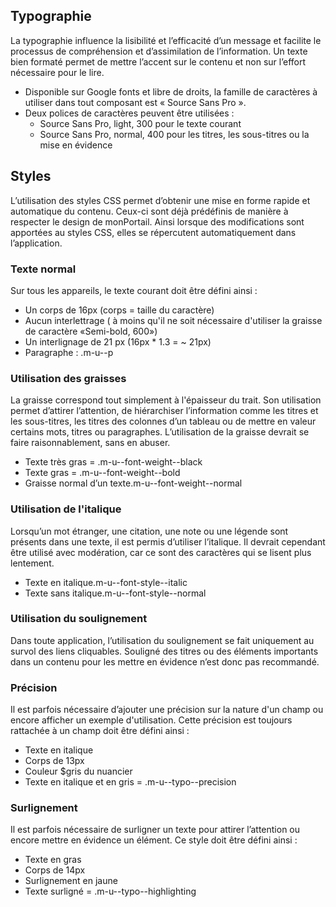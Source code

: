 ## Typographie
La typographie influence la lisibilité et l’efficacité d’un message et facilite le processus de compréhension et d’assimilation de l’information. Un texte bien formaté permet de mettre l’accent sur le contenu et non sur l’effort nécessaire pour le lire.
<ul>
    <li>Disponible sur  Google fonts et libre de droits, la famille de caractères à utiliser dans tout composant est «&nbsp;Source Sans Pro&nbsp;».</li>
    <li>Deux polices de caractères peuvent être utilisées&nbsp;:
        <ul>
            <li>Source Sans Pro, light, 300 pour le texte courant</li>
            <li>Source Sans Pro, normal, 400 pour les titres, les  sous-titres ou la mise en évidence</li>
        </ul>
    </li>
</ul>

## Styles
L’utilisation des styles CSS permet d’obtenir une mise en forme rapide et automatique du contenu. Ceux-ci sont déjà prédéfinis de manière à respecter le design de monPortail. Ainsi lorsque des modifications sont apportées au styles CSS, elles se répercutent automatiquement dans l’application.

### Texte normal
Sur tous les appareils, le texte courant doit être défini ainsi :
* Un corps de 16px (corps = taille du caractère)
* Aucun interlettrage ( à moins qu'il ne soit nécessaire d'utiliser la graisse de caractère «Semi-bold, 600»)
* Un interlignage de 21 px (16px * 1.3  = ~ 21px)
* Paragraphe : .m-u--p

### Utilisation des graisses

La graisse correspond tout simplement à l'épaisseur du trait. Son utilisation permet d’attirer l’attention, de hiérarchiser l’information comme les titres et les sous-titres, les titres des colonnes d’un tableau ou de mettre en valeur certains mots, titres ou paragraphes. L’utilisation de la graisse devrait se faire raisonnablement, sans en abuser.
* Texte très gras = .m-u--font-weight--black
* Texte gras = .m-u--font-weight--bold
* Graisse normal d’un texte.m-u--font-weight--normal

### Utilisation de l'italique
Lorsqu’un mot étranger, une citation, une note ou une légende sont présents dans une texte, il est permis d’utiliser l’italique. Il devrait cependant être utilisé avec modération, car ce sont des caractères qui se lisent plus lentement.</p>
* Texte en italique.m-u--font-style--italic
* Texte sans italique.m-u--font-style--normal

### Utilisation du soulignement
Dans toute application, l’utilisation du soulignement se fait uniquement au survol des liens cliquables. Souligné des titres ou des éléments importants dans un contenu pour les mettre en évidence n’est donc pas recommandé.

### Précision
Il est parfois nécessaire d’ajouter une précision sur la nature d'un champ ou encore afficher un exemple d'utilisation. Cette précision est toujours rattachée à un champ doit être défini ainsi :
* Texte en italique
* Corps de 13px
* Couleur $gris du nuancier
* Texte en italique et en gris = .m-u--typo--precision

### Surlignement
Il est parfois nécessaire de surligner un texte pour attirer l’attention ou encore mettre en évidence un élément. Ce style doit être défini ainsi :
* Texte  en gras
* Corps de 14px
* Surlignement en jaune
* Texte surligné = .m-u--typo--highlighting